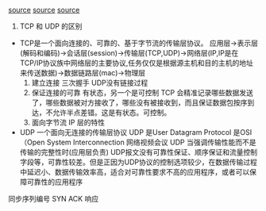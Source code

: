 [source](https://juejin.im/post/5e527c58e51d4526c654bf41)
[source](https://baike.baidu.com/item/UDP/571511?fromtitle=UDP%E5%8D%8F%E8%AE%AE&fromid=421768&fr=aladdin)
[source](https://blog.csdn.net/baidu_38432732/article/details/81303720)
1. TCP 和 UDP 的区别
  - TCP是一个面向连接的、可靠的、基于字节流的传输层协议。
    应用层->表示层(解码和编码)->会话层(session)->传输层(TCP,UDP)->网络层(IP,IP是在TCP/IP协议族中网络层的主要协议,任务仅仅是根据源主机和目的主机的地址来传送数据)->数据链路层(mac)->物理层
    1. 建立连接 三次握手   UDP没有链接过程
    2. 保证连接的可靠 有状态，另一个是可控制
      TCP 会精准记录哪些数据发送了，哪些数据被对方接收了，哪些没有被接收到，而且保证数据包按序到达，不允许半点差错。这是有状态。可控制。
    3. 面向字节流
       IP 层的特性
  - UDP 一个面向无连接的传输层协议
    UDP 是User Datagram Protocol
    是OSI（Open System Interconnection
    网络视频会议 UDP  当强调传输性能而不是传输的完整性时(应用层负责)
    UDP报文没有可靠性保证、顺序保证和流量控制字段等，可靠性较差。但是正因为UDP协议的控制选项较少，在数据传输过程中延迟小、数据传输效率高，适合对可靠性要求不高的应用程序，或者可以保障可靠性的应用程序

同步序列编号 SYN ACK 响应
